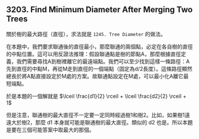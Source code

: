 ## 3203. Find Minimum Diameter After Merging Two Trees

關於樹的最大路徑（直徑），求法就是 `1245. Tree Diameter` 的做法。

在本題中，我們要求聯通後的直徑最小，那麼聯通的兩個點，必定在各自樹的直徑的中點位置。這可以用反證法推理：假設聯通點是樹的節點A，那麼根據直徑定義，我們需要尋找A到樹裡離它的最遠端點。我們可以至少找到這樣一條路徑：A先到直徑的中點M，再從M走到直徑的一個端點（固定為d/2長度）。這條路徑顯然總長於將A點直接設定於M處的方案。故聯通點設定在M處，可以最小化A離它最短端點。

於是本題的一個解就是 $\lceil \frac{d1}{2} \rceil + \lceil \frac{d2}{2} \rceil + 1$

但是注意，聯通樹的最大直徑不一定要一定同時經過樹1和樹2。比如，如果樹1遠遠大於樹2，那麼 d1 本身就可能是聯通樹的最大直徑。類似的 d2 也是。所以本題是要在三個可能答案中取最大的那個。
